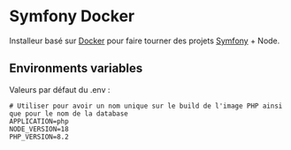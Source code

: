 # Symfony Docker

Installeur basé sur [Docker](https://www.docker.com/) pour faire tourner des projets [Symfony](https://symfony.com) + Node.

## Environments variables

Valeurs par défaut du .env :

```dotenv
# Utiliser pour avoir un nom unique sur le build de l'image PHP ainsi que pour le nom de la database
APPLICATION=php
NODE_VERSION=18
PHP_VERSION=8.2
```
